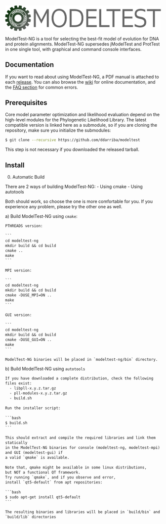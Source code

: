 ![ModelTest-NG](https://github.com/ddlsandbox/assets/blob/master/modeltest/img/header.png?raw=true)

ModelTest-NG is a tool for selecting the best-fit model of evolution
for DNA and protein alignments.
ModelTest-NG supersedes jModelTest and ProtTest in one single tool,
with graphical and command console interfaces.

## Documentation

If you want to read about using ModelTest-NG, a PDF manual is attached to
each [release](https://github.com/ddarriba/modeltest/releases).
You can also browse the [wiki](https://github.com/ddarriba/modeltest/wiki) for
online documentation, and the [FAQ section](https://github.com/ddarriba/modeltest/wiki/FAQ)
for common errors.

## Prerequisites

Core model parameter optimization and likelihood evaluation depend on the
high-level modules for the Phylogenetic Likelihood Library.
The latest compatible version is linked here as a submodule,
so if you are cloning the repository, make sure you initialize the submodules:

```bash
$ git clone --recursive https://github.com/ddarriba/modeltest
```
This step is not necessary if you downloaded the released tarball.

## Install

0. Automatic Build

  There are 2 ways of building ModelTest-NG:
    - Using cmake
    - Using autotools

  Both should work, so choose the one is more comfortable for you. If you experience
  any problem, please try the other one as well.

  a) Build ModelTest-NG using `cmake`:

    PTHREADS version:

    ```
    cd modeltest-ng
    mkdir build && cd build
    cmake ..
    make
    ```

    MPI version:

    ```
    cd modeltest-ng
    mkdir build && cd build
    cmake -DUSE_MPI=ON ..
    make
    ```

    GUI version:

    ```
    cd modeltest-ng
    mkdir build && cd build
    cmake -DUSE_GUI=ON ..
    make
    ```

    ModelTest-NG binaries will be placed in `modeltest-ng/bin` directory.

  b) Build ModelTest-NG using `autotools`

    If you have downloaded a complete distribution, check the following files exist:
      - libpll-x.y.z.tar.gz
      - pll-modules-x.y.z.tar.gz
      - build.sh

    Run the installer script:

    ```bash
    $ build.sh
    ```

    This should extract and compile the required libraries and link them statically
    in the ModelTest-NG binaries for console (modeltest-ng, modeltest-mpi) and GUI (modeltest-gui) if
    a valid `qmake` is available.

    Note that, qmake might be available in some linux distributions,
    but NOT a functional QT framework.
    Try running `qmake`, and if you observe and error,
    install `qt5-default` from apt repositories:

    ```bash
    $ sudo apt-get install qt5-default
    ```

    The resulting binaries and libraries will be placed in `build/bin` and `build/lib` directories
